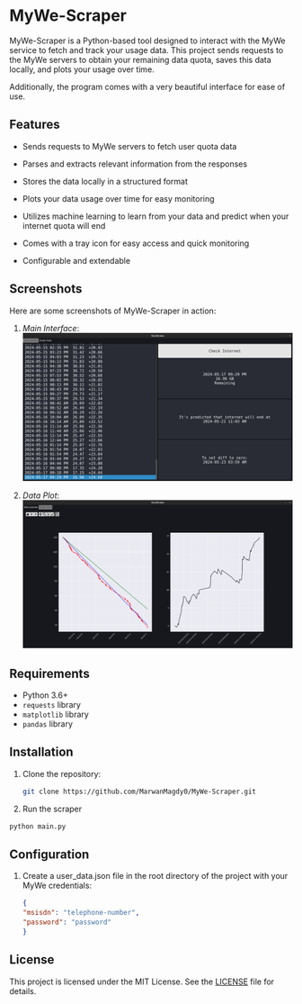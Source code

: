 # MyWe-Scraper

MyWe-Scraper is a Python-based tool designed to interact with the MyWe service to fetch and track your usage data. This project sends requests to the MyWe servers to obtain your remaining data quota, saves this data locally, and plots your usage over time.

Additionally, the program comes with a very beautiful interface for ease of use.

## Features

- Sends requests to MyWe servers to fetch user quota data
- Parses and extracts relevant information from the responses
- Stores the data locally in a structured format
- Plots your data usage over time for easy monitoring
- Utilizes machine learning to learn from your data and predict when your internet quota will end
- Comes with a tray icon for easy access and quick monitoring

- Configurable and extendable

## Screenshots

Here are some screenshots of MyWe-Scraper in action:

1. *Main Interface*:
   ![Main Interface](screen_shots/Main_Interface.png)

2. *Data Plot*:
   ![alt text](screen_shots/plots.png)


## Requirements

- Python 3.6+
- `requests` library
- `matplotlib` library
- `pandas` library

## Installation

1. Clone the repository:
   ```bash
   git clone https://github.com/MarwanMagdy0/MyWe-Scraper.git
    ```
2. Run the scraper
```bash
python main.py
```
## Configuration

1. Create a user_data.json file in the root directory of the project with your MyWe credentials:
    ```json
    {
    "msisdn": "telephone-number",
    "password": "password"
    }
    ```

## License

This project is licensed under the MIT License. See the [LICENSE](LICENSE) file for details.